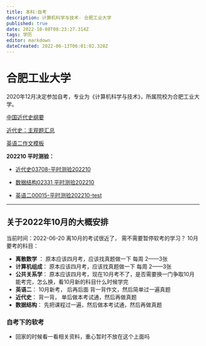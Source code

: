 ```yaml
---
title: 本科:自考
description: 计算机科学与技术- 合肥工业大学
published: true
date: 2022-10-08T08:23:27.314Z
tags: 学历
editor: markdown
dateCreated: 2022-06-13T06:01:02.328Z
---
```


# 合肥工业大学
2020年12月决定参加自考，专业为《计算机科学与技术》，所属院校为合肥工业大学。

[中国近代史纲要](/education/self-taught/history)

[近代史：主观题汇总](/education/self-taught/history-subjective)

[英语二作文模板](/education/self-taught/eglish-composition-template)

**202210 平时测验：**
 - [近代史03708-平时测验202210](/education/self-taught/history-202210-test)

 - [数据结构02331 平时测验202210](/education/self-taught/02331-test-202210)
 
 - [英语二00015-平时测验202210-test](/education/self-taught/english-202210-test)
 

----
## 关于2022年10月的大概安排
当前时间：2022-06-20
离10月的考试很近了， 需不需要暂停软考的学习？
10月要考的科目：

 - **离散数学** ：  原本应该四月考，应该找真题做一下  每周 2——3张
 - **计算机组成**：  原本应该四月考，应该找真题做一下  每周 2——3张
 - **公共关系学**：   原本应该四月考，现在10月考不了，是否需要换一门争取10月能考完，怎么换，看10月新的科目什么时候学完
 - **英语二**： 10月新考， 后再后面 背一背作文，然后简单过一遍真题
 - **近代史**： 背一背， 单后做本考试通，然后再做真题
 - **数据结构**： 先把课程过一遍，然后做本考试通，然后再做真题
 
 ### 自考下的软考
 - 回家的时候看一看相关资料，重心暂时不放在这个上面吗
 
